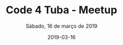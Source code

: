 ---
title: Code 4 Tuba - Meetup
subtitle: Sábado, 16 de março de 2019
layout: evento
date: 2019-03-16
img: codefortuba.png
thumbnail: codefortuba.png
alt: image-alt
project-date: Sábado, 16 de março de 2019
local: Coworking OSTEC, Tubarão, SC
endereco: "R. Cel. José Martins Cabral, 158 - Centro, Tubarão - SC"
endereco_url: "https://goo.gl/maps/c2b1ZfbcbALP7QUo7"
category: evento
description: Visando sempre fomentar a comunidade de desenvolvimento de Tubarão, queremos ajudar você a compartilhar seu conhecimento e também aprender com outras pessoas da comunidade!
publico_alvo: "Qualquer pessoa ligada ao desenvolvimento de software"
valor: "Gratuito"
horario_inicio: "14:30h"
horario_fim: "17:00h"
link_inscricoes: "https://www.sympla.com.br/code-4-tuba---meetup__472453"

talks:
  - nome: "Credenciamento"
    palestrantes:
    istalk: false
    hora_inicio: "14:30"
    hora_fim: "15:00"

  - nome: "Elasticsearch Buscas inteligentes"
    palestrantes: 
      - nome: "Matheus Warmeling Matias"
        linkedin: https://google.com.br
    istalk: true
    hora_inicio: "15:00"
    hora_fim: "15:40"
    links:
      - icone:
        nome:
        link:
   
  - nome: Utilizando técnicas de Inteligência Artificial para recuperar informações em documentos
    palestrantes: 
      - nome: "Leonardo Thizon"
        linkedin:
    istalk: true
    hora_inicio: "15:40"
    hora_fim: "16:20"
    links:
      - icone:
        nome:
        link:
  
  - nome: "React-native + Firebase: Criando um app de chat realtime 100% hands-on"
    palestrantes: 
      - nome: "José Roberto Emerich Junior"
        linkedin:
    istalk: true
    hora_inicio: "16:20"
    hora_fim: "17:00"
    links:
      - icone: 
        nome: 
        link:
  
  - nome: Encerramento
    palestrante: 
    istalk: false
    hora_inicio: "17:00"
    hora_fim: "18:00"
    
---